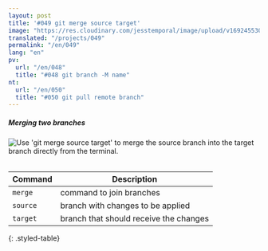 ```yaml
---
layout: post
title: '#049 git merge source target'
image: "https://res.cloudinary.com/jesstemporal/image/upload/v1692455304/gitfichas/en/049/049-thumbnail_ncpupw.jpg"
translated: "/projects/049"
permalink: "/en/049"
lang: "en"
pv:
  url: "/en/048"
  title: "#048 git branch -M name"
nt:
  url: "/en/050"
  title: "#050 git pull remote branch"
---
```

##### Merging two branches

<img alt="Use 'git merge source target' to merge the source branch into the target branch directly from the terminal." src="https://res.cloudinary.com/jesstemporal/image/upload/v1692455304/gitfichas/en/049/049-full_hyrrlz.jpg"><br><br>

| Command | Description |
|---------|-------------|
| `merge` | command to join branches |
| `source` | branch with changes to be applied |
| `target` | branch that should receive the changes |
{: .styled-table}

<!--
<br>

Read more about this command in the following blog post:

<a href="FILL">
  <strong>FILL</strong>
</a>
-->
